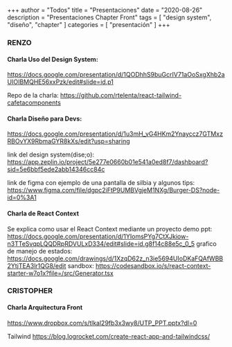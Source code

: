 +++
author = "Todos"
title = "Presentaciones"
date = "2020-08-26"
description = "Presentaciones Chapter Front"
tags = [
    "design system", "diseño", "chapter"
]
categories = [
    "presentación"
]
+++

### RENZO

#### Charla Uso del Design System:

https://docs.google.com/presentation/d/1QODhhS9buGcrIV71aOoSxgXhb2aUIOIBMQHE56xxPzk/edit#slide=id.p1

Repo de la charla: https://github.com/rtelenta/react-tailwind-cafetacomponents


#### Charla Diseño para Devs:
https://docs.google.com/presentation/d/1u3mH_vG4HKm2Ynayccz7GTMxzRBOvYX9RbmaGYR8kXs/edit?usp=sharing

link del design system(dise;o): https://app.zeplin.io/project/5e277e0660b01e541a0ed8f7/dashboard?sid=5e6bbf5ede2abb14346cc84c

link de figma con ejemplo de una pantalla de silbia y algunos tips: https://www.figma.com/file/dgpc2iFtP9UMBVgjeM1NXg/Burger-DS?node-id=0%3A1

#### Charla de React Context
Se explica como usar el React Context mediante un proyecto demo	
ppt: https://docs.google.com/presentation/d/1YIomsPYg7CtXJkiow-n3TTeSvqpLQQDRpRDVULxD334/edit#slide=id.g8f14c88e5c_0_5
grafico de manejo de estados: https://docs.google.com/drawings/d/1XzqD62z_n3ie5694UIoDKaFQAfWBB2YtjTEA3lr1QG8/edit
sandbox: https://codesandbox.io/s/react-context-starter-w7o1x?file=/src/Generator.tsx

### CRISTOPHER

#### Charla Arquitectura Front
https://www.dropbox.com/s/tlkal29fb3x3wy8/UTP_PPT.pptx?dl=0

Tailwind
https://blog.logrocket.com/create-react-app-and-tailwindcss/


